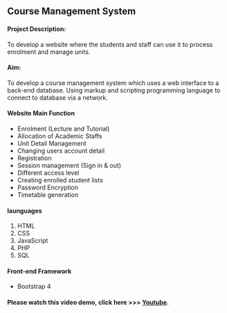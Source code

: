 ## Course Management System

#### Project Description:
To develop a website where the students and staff can use it to process enrolment and manage units. 

#### Aim: 
To develop a course management system which uses a web interface to a back-end database. Using markup and scripting programming language to connect to database via a network.  

#### Website Main Function
- Enrolment (Lecture and Tutorial)
- Allocation of Academic Staffs
- Unit Detail Management
- Changing users account detail
- Registration
- Session management (Sign in & out)
- Different access level
- Creating enrolled student lists
- Password Encryption 
- Timetable generation

#### launguages
1. HTML
2. CSS
3. JavaScript
4. PHP
5. SQL

#### Front-end Framework
- Bootstrap 4 


#### Please watch this video demo, click here  >>> [Youtube](https://www.youtube.com/watch?v=4tdzcISoEv4).






